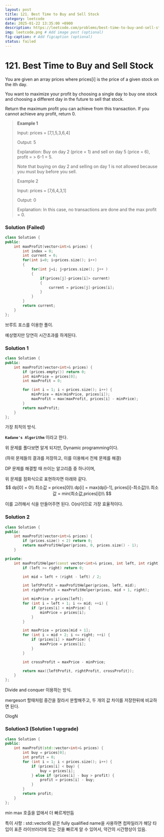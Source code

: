 ```yaml
---
layout: post
title: 121. Best Time to Buy and Sell Stock
category: leetcode
date: 2025-01-22 13:35:00 +0900
description: https://leetcode.com/problems/best-time-to-buy-and-sell-stock/description/?envType=company&envId=google&favoriteSlug=google-thirty-days
img: leetcode.png # Add image post (optional)
fig-caption: # Add figcaption (optional)
status: failed
---
```



# 121. Best Time to Buy and Sell Stock

You are given an array prices where prices[i] is the price of a given stock on the ith day.

You want to maximize your profit by choosing a single day to buy one stock and choosing a different day in the future to sell that stock.

Return the maximum profit you can achieve from this transaction. If you cannot achieve any profit, return 0.

 

> **Example 1**
> 
> Input: prices = [7,1,5,3,6,4]
> 
> Output: 5
> 
> Explanation: Buy on day 2 (price = 1) and sell on day 5 (price = 6), profit = > 6-1 = 5.
> 
> Note that buying on day 2 and selling on day 1 is not allowed because you must buy before you sell.

> Example 2
> 
> Input: prices = [7,6,4,3,1]
> 
> Output: 0
> 
> Explanation: In this case, no transactions are done and the max profit = 0.



### Solution (Failed)

```cpp
class Solution {
public:
    int maxProfit(vector<int>& prices) {
        int index = 0;
        int current = 0;
        for(int i=0; i<prices.size(); i++)
        {
            for(int j=i; j<prices.size(); j++ )
            {
                if(prices[j]-prices[i]> current)
                {
                    current = prices[j]-prices[i];                
                }
            }
        }
        return current;
    }
};
```
브루트 포스를 이용한 풀이.

예상했지만 당연히 시간초과를 하게된다. 

### Solution 1

```cpp
class Solution {
public:
    int maxProfit(vector<int>& prices) {
        if (prices.empty()) return 0;
        int minPrice = prices[0]; 
        int maxProfit = 0; 

        for (int i = 1; i < prices.size(); i++) {
            minPrice = min(minPrice, prices[i]); 
            maxProfit = max(maxProfit, prices[i] - minPrice); 
        }
        return maxProfit;  
    }
};
```
가장 최적의 방식. 

**`Kadane's Algorithm`** 이라고 한다.

위 문제를 풀다보면 알게 되지만, Dynamic programming이다.

(하위 문제들의 결과를 저장하고, 이를 이용해서 전체 문제를 해결)

DP 문제를 해결할 때 쓰이는 알고리즘 중 하나이며, 

위 문제를 점화식으로 표현하자면 아래와 같다.
$$
dp[0] = 0\\
최소값 = prices[0]\\
dp[i] = max(dp[i-1], prices[i]-최소값)\\
최소값 = min(최소값,prices[i])\\
$$

이를 고려해서 식을 만들어주면 된다. O(n)이므로 가장 효율적이다. 

### Solution 2

```cpp
class Solution {
public:
    int maxProfit(vector<int>& prices) {
        if (prices.size() < 2) return 0;
        return maxProfitHelper(prices, 0, prices.size() - 1);
    }

private:
    int maxProfitHelper(const vector<int>& prices, int left, int right) {
        if (left >= right) return 0;

        int mid = left + (right - left) / 2;

        int leftProfit = maxProfitHelper(prices, left, mid);
        int rightProfit = maxProfitHelper(prices, mid + 1, right);

        int minPrice = prices[left];
        for (int i = left + 1; i <= mid; ++i) {
            if (prices[i] < minPrice) {
                minPrice = prices[i];
            }
        }

        int maxPrice = prices[mid + 1];
        for (int i = mid + 2; i <= right; ++i) {
            if (prices[i] > maxPrice) {
                maxPrice = prices[i];
            }
        }

        int crossProfit = maxPrice - minPrice;

        return max({leftProfit, rightProfit, crossProfit});
    }
};
```

Divide and conquer 이용하는 방식. 

mergesort 할때처럼 중간을 잘라서 분할해주고, 두 개의 값 차이를 저장한뒤에 비교하면 된다.

OlogN 



### Solution3 (Solution 1 upgrade)

```cpp
class Solution {
public:
    int maxProfit(std::vector<int>& prices) {
        int buy = prices[0];
        int profit = 0;
        for (int i = 1; i < prices.size(); i++) {
            if (prices[i] < buy) {
                buy = prices[i];
            } else if (prices[i] - buy > profit) {
                profit = prices[i] - buy;
            }
        }
        return profit;
    }
};
```

min max 호출을 없애서 더 빠르게만듬 

특이 사항 : std::vector와 같은 fully qualified name을 사용하면 컴파일러가 해당 타입이 표준 라이브러리에 있는 것을 빠르게 알 수 있어서, 약간의 시간향상이 있음. 